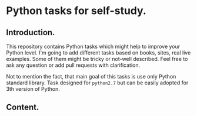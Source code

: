 # Python tasks for self-study.

## Introduction.

This repository contains Python tasks which might help to improve your Python
level. I'm going to add different tasks based on books, sites, real live
examples. Some of them might be tricky or not-well described. Feel free to ask
any question or add pull requests with clarification.

Not to mention the fact, that main goal of this tasks is use only Python
standard library. Task designed for `python2.7` but can be easily adopted for
3th version of Python.

## Content.
